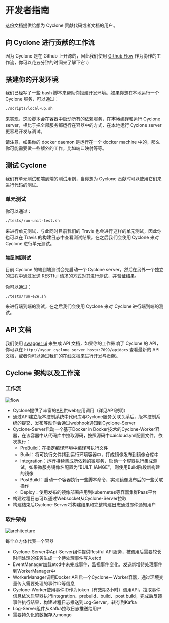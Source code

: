 # 开发者指南

这份文档提供给想为 Cyclone 贡献代码或者文档的用户。

## 向 Cyclone 进行贡献的工作流

因为 Cyclone 是在 Github 上开源的，因此我们使用 [Github Flow](https://guides.github.com/introduction/flow/) 作为协作的工作流，你可以花五分钟的时间来了解下它 :)

## 搭建你的开发环境

我们已经写了一些 bash 脚本来帮助你搭建开发环境。如果你想在本地运行一个 Cyclone 服务，可以通过：

```shell
./scripts/local-up.sh
```

来实现，这段脚本会在容器中启动所有的依赖服务，在**本地**编译和运行 Cyclone server，相比于把全部服务都运行在容器中的方式，在本地运行 Cyclone server 更容易开发与调试。

请注意，如果你的 docker daemon 是运行在一个 docker machine 中的，那么你可能需要做一些额外的工作，比如端口映射等等。

## 测试 Cyclone

我们有单元测试和端到端的测试用例，当你想为 Cyclone 贡献时可以使用它们来进行代码的测试。

### 单元测试

你可以通过：

```shell
./tests/run-unit-test.sh
```

来进行单元测试，与此同时目前我们的 Travis 也会进行这样的单元测试，因此你也可以在 Travis 的构建日志中查看测试结果。在之后我们会使用 Cyclone 来对 Cyclone 进行单元测试。

### 端到端测试

目前 Cyclone 的端到端测试会先启动一个 Cyclone server，然后在另外一个独立的进程中通过发送 RESTful 请求的方式对其进行测试，并验证结果。

你可以通过：

```shell
./tests/run-e2e.sh
```

来进行端到端的测试，在之后我们会使用 Cyclone 来对 Cyclone 进行端到端的测试。

## API 文档

我们使用 [swagger ui](https://github.com/swagger-api/swagger-ui) 来生成 API 文档，如果你的工作影响了 Cyclone 的 API，你可以在 `http://<your cyclone server host>:7099/apidocs` 查看最新的 API 文档，或者你可以通过我们的[在线文档](http://117.149.19.162:30010/apidocs/)来进行开发与贡献。

## Cyclone 架构以及工作流

### 工作流

![flow](flow.png)

- Cyclone提供了丰富的[API](http://118.193.142.27:7099/apidocs/)供web应用调用（详见API说明）
- 通过API建立版本控制系统中代码库与Cyclone服务关联关系后，版本控制系统的提交、发布等动作会通过webhook通知到Cyclone-Server
- Cyclone-Server启动一个基于Docker in Docker技术的Cyclone-Worker容器，在该容器中从代码库中拉取源码，按照源码中caicloud.yml配置文件，依次执行：
  - PreBuild：在指定编译环境中编译可执行文件
  - Build：将可执行文件拷到运行环境容器中，打成镜像发布到镜像仓库中
  - Integration：运行持续集成所依赖的微服务，启动一个容器执行集成测试，如果微服务镜像名配置为“BUILT_IAMGE”，则使用Build阶段新构建的镜像
  - PostBuild：启动一个容器执行一些脚本命令，实现镜像发布后的一些关联操作
  - Deploy：使用发布的镜像部署应用到kubernetes等容器集群Paas平台
- 构建过程日志可以通过Websocket从Cyclone-Server拉取
- 构建结束后Cyclone-Server将构建结果和完整构建日志通过邮件通知用户

### 软件架构

![architecture](architecture.png)

每个立方体代表一个容器

- Cyclone-Server中Api-Server组件提供Restful API服务，被调用后需要较长时间处理的任务生成一个待处理事件写入etcd
- EventManager加载etcd中未完成事件，监视事件变化，发送新增待处理事件到WorkerManager中
- WorkerManager调用Docker API启一个Cyclone－Worker容器，通过环境变量传入需要处理的事件ID等信息
- Cyclone-Worker使用事件ID作为token（有效期2小时）调用API，拉取事件信息依次启容器执行integration、prebuild、build、post build，完成后反馈事件执行结果，构建过程日志推送到Log-Server，转存到Kafka
- Log-Server组件从Kafka拉取日志推送给用户
- 需要持久化的数据存入mongo
